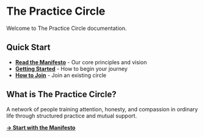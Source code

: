 # The Practice Circle

Welcome to The Practice Circle documentation.

## Quick Start

- **[Read the Manifesto](manifesto.md)** - Our core principles and vision
- **[Getting Started](getting-started.md)** - How to begin your journey
- **[How to Join](howto/how_to_join.md)** - Join an existing circle

## What is The Practice Circle?

A network of people training attention, honesty, and compassion in ordinary life through structured practice and mutual support.

[**→ Start with the Manifesto**](manifesto.md)
